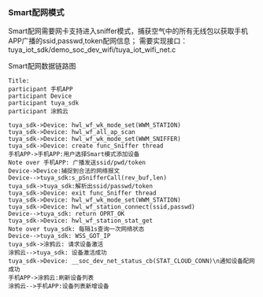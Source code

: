 ### Smart配网模式

Smart配网需要网卡支持进入sniffer模式，捕获空气中的所有无线包以获取手机APP广播的ssid,passwd,token配网信息；
需要实现接口：
tuya_iot_sdk/demo_soc_dev_wifi/tuya_iot_wifi_net.c

Smart配网数据链路图

```sequence
Title: 
participant 手机APP
participant Device
participant tuya_sdk
participant 涂鸦云

tuya_sdk->Device: hwl_wf_wk_mode_set(WWM_STATION)
tuya_sdk->Device: hwl_wf_all_ap_scan
tuya_sdk->Device: hwl_wf_wk_mode_set(WWM_SNIFFER)
tuya_sdk->Device: create func_Sniffer thread
手机APP->手机APP:用户选择Smart模式添加设备
Note over 手机APP: 广播发送ssid/pwd/token
Device->Device:捕捉到合法的网络报文
Device-->tuya_sdk:s_pSnifferCall(rev_buf,len)
tuya_sdk->tuya_sdk:解析出ssid/passwd/token
tuya_sdk->Device: exit func_Sniffer thread
tuya_sdk->Device: hwl_wf_wk_mode_set(WWM_STATION) 
tuya_sdk->Device: hwl_wf_station_connect(ssid,passwd)
Device-->tuya_sdk: return OPRT_OK
tuya_sdk->Device: hwl_wf_station_stat_get
Note over tuya_sdk: 每隔1s查询一次网络状态
Device-->tuya_sdk: WSS_GOT_IP
tuya_sdk->涂鸦云: 请求设备激活
涂鸦云-->tuya_sdk: 设备激活成功
tuya_sdk->Device: __soc_dev_net_status_cb(STAT_CLOUD_CONN)\n通知设备配网成功
手机APP->涂鸦云:刷新设备列表
涂鸦云-->手机APP:设备列表新增设备

```